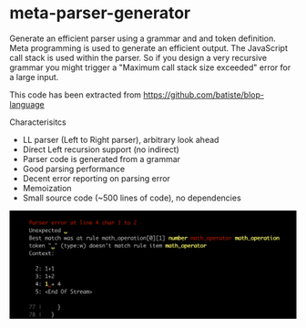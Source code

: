 # meta-parser-generator

Generate an efficient parser using a grammar and and token definition.
Meta programming is used to generate an efficient output.
The JavaScript call stack is used within the parser. So if you design a very recursive grammar you might trigger a "Maximum call stack size exceeded" error for a large input.

This code has been extracted from https://github.com/batiste/blop-language

Characterisitcs

  * LL parser (Left to Right parser), arbitrary look ahead
  * Direct Left recursion support (no indirect)
  * Parser code is generated from a grammar
  * Good parsing performance
  * Decent error reporting on parsing error
  * Memoization
  * Small source code (~500 lines of code), no dependencies

<img src="/error.png" width="800">
